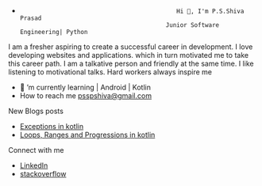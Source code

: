 -                                                 Hi 👋, I'm P.S.Shiva Prasad       
                                               Junior Software Engineering| Python 
I am a fresher aspiring to create a successful career in development. I love developing websites and applications. which in turn motivated me to take this career path. I am a talkative person and friendly at the same time. I like listening to motivational talks. Hard workers always inspire me
- 🌱 ’m currently learning | Android | Kotlin
- How to reach me psspshiva@gmail.com

 New Blogs posts
- [Exceptions in kotlin](https://developersbreach.com/exceptions-in-kotlin/)
- [Loops, Ranges and Progressions in kotlin](https://developersbreach.com/loops-ranges-progressions-kotlin/)

Connect with me
- [LinkedIn](linkedin.com/in/shiva-prasad-a48006194)
- [stackoverflow](https://stackoverflow.com/users/15838719/shiva-prasad?tab=profile)


<!---
pssp880/pssp880 is a ✨ special ✨ repository because its `README.md` (this file) appears on your GitHub profile.
You can click the Preview link to take a look at your changes.
--->
